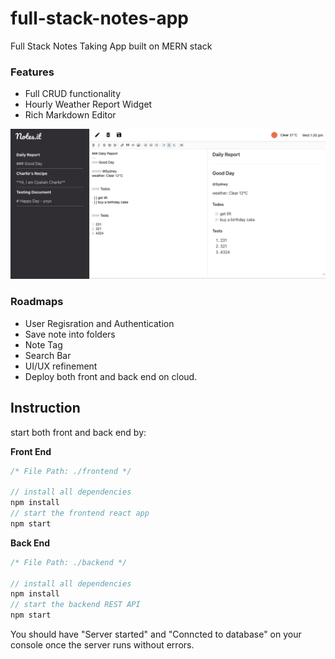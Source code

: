 # full-stack-notes-app

Full Stack Notes Taking App built on MERN stack

### Features

-   Full CRUD functionality
-   Hourly Weather Report Widget
-   Rich Markdown Editor

![app main scene](./screenshots/screenshot1.png)

### Roadmaps

-   User Regisration and Authentication
-   Save note into folders
-   Note Tag
-   Search Bar
-   UI/UX refinement
-   Deploy both front and back end on cloud.

## Instruction

start both front and back end by:

**Front End**

```JavaScript
/* File Path: ./frontend */

// install all dependencies
npm install
// start the frontend react app
npm start

```

**Back End**

```JavaScript
/* File Path: ./backend */

// install all dependencies
npm install
// start the backend REST API
npm start
```

You should have "Server started" and "Conncted to database" on your console once the server runs without errors.
